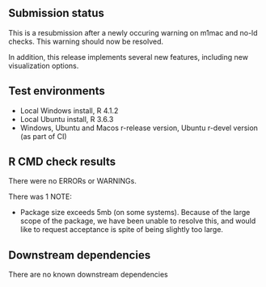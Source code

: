 ## Submission status
This is a resubmission after a newly occuring warning on m1mac and no-ld checks.
This warning should now be resolved. 

In addition, this release implements several new features, including new 
visualization options.

## Test environments
*   Local Windows install, R 4.1.2
*   Local Ubuntu install, R 3.6.3
*   Windows, Ubuntu and Macos r-release version, Ubuntu r-devel version (as part of CI)

## R CMD check results
There were no ERRORs or WARNINGs.

There was 1 NOTE:
*   Package size exceeds 5mb (on some systems). 
Because of the large scope of the package, we have been unable to resolve this, 
and would like to request acceptance is spite of being slightly too large.

## Downstream dependencies
There are no known downstream dependencies
